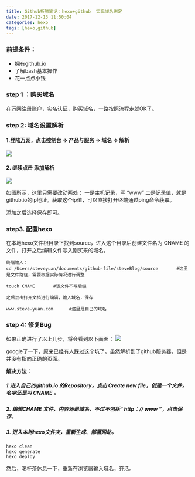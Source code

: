 ```yaml
---
title: Github折腾笔记：hexo+github  实现域名绑定
date: 2017-12-13 11:50:04
categories: hexo 
tags: [hexo,github] 
---
```


### 前提条件：
* 拥有github.io
* 了解bash基本操作
* 花一点点小钱

### step 1 ：购买域名

在[万网](https://wanwang.aliyun.com/)注册账户，实名认证，购买域名，一路按照流程走就OK了。

<!--more-->
### step 2: 域名设置解析

#### 1.登陆[万网](https://wanwang.aliyun.com/)，点击控制台 => 产品与服务 => 域名 => 解析
![](https://lh3.googleusercontent.com/-4l_UrYjxCcU/WjDdNAFp_II/AAAAAAABfbI/bIdm4HkBBM0xwOmsVg0AX-X3QfHTHvUDgCHMYCw/I/15131517918669.jpg)


#### 2. 继续点击 添加解析 
![](https://lh3.googleusercontent.com/-2vG1kfk2dQo/WjDd8RtvLwI/AAAAAAABfbU/6bCxiYEUurodJUi7JIUmR8GP_GffKA1SACHMYCw/I/15131519846255.jpg)

如图所示，这里只需要改动两处：
一是主机记录，写 “www”
二是记录值，就是github.io的ip地址。获取这个ip值，可以直接打开终端通过ping命令获取。

添加之后选择保存即可。

### step3. 配置hexo

在本地hexo文件根目录下找到source，进入这个目录后创建文件名为 CNAME 的文件，打开之后编辑文件写入刚买来的域名。

```
终端输入：
cd /Users/steveyuan/documents/github-file/steveBlog/source       #这里是文件路径，需要根据实际情况进行调整

touch CNAME       #该文件不写后缀

之后双击打开文档进行编辑，输入域名，保存

www.steve-yuan.com      #这里是自己的域名
```

### step 4: 修复Bug
如果正确进行了以上几步，将会看到以下画面：
![](https://lh3.googleusercontent.com/-FaZqfh3btqU/WjDjQBNCHnI/AAAAAAABfbk/QHMVDgbAqk0K2wcANfe1PoYYFonwkvnqACHMYCw/I/15131533428578.jpg)

google了一下，原来已经有人踩过这个坑了。虽然解析到了github服务器，但是并没有指向正确的页面。

**解决方法：**

##### 1.进入自己的github.io 的Repository，点击 Create new file，创建一个文件，名字还是叫 CNAME 。

##### 2. 编辑CHAME 文件，内容还是域名，不过不包括“ http：// www ”，点击保存。

##### 3. 进入本地hexo文件夹，重新生成、部署网站。

```
hexo clean
hexo generate 
hexo deploy
```

然后，喝杯茶休息一下，重新在浏览器输入域名，齐活。



